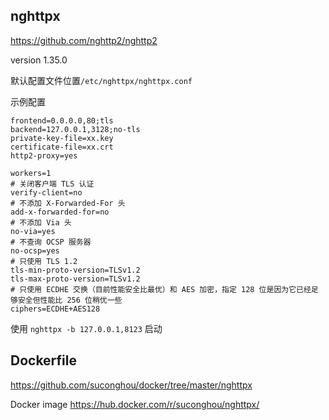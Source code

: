 ## nghttpx

https://github.com/nghttp2/nghttp2

version 1.35.0



默认配置文件位置`/etc/nghttpx/nghttpx.conf`

示例配置
```
frontend=0.0.0.0,80;tls
backend=127.0.0.1,3128;no-tls
private-key-file=xx.key
certificate-file=xx.crt
http2-proxy=yes

workers=1
# 关闭客户端 TLS 认证
verify-client=no
# 不添加 X-Forwarded-For 头
add-x-forwarded-for=no
# 不添加 Via 头
no-via=yes
# 不查询 OCSP 服务器
no-ocsp=yes
# 只使用 TLS 1.2
tls-min-proto-version=TLSv1.2
tls-max-proto-version=TLSv1.2
# 只使用 ECDHE 交换（目前性能安全比最优）和 AES 加密，指定 128 位是因为它已经足够安全但性能比 256 位稍优一些
ciphers=ECDHE+AES128
```


使用 `nghttpx -b 127.0.0.1,8123` 启动

## Dockerfile

https://github.com/suconghou/docker/tree/master/nghttpx

Docker image https://hub.docker.com/r/suconghou/nghttpx/

